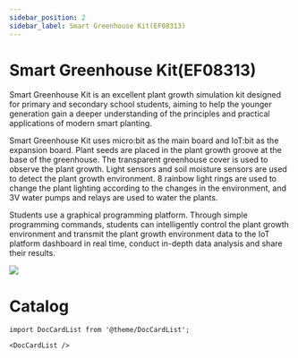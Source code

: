 ```yaml
---
sidebar_position: 2
sidebar_label: Smart Greenhouse Kit(EF08313)
---
```


# Smart Greenhouse Kit(EF08313)

Smart Greenhouse Kit is an excellent plant growth simulation kit designed for primary and secondary school students, aiming to help the younger generation gain a deeper understanding of the principles and practical applications of modern smart planting.

Smart Greenhouse Kit uses micro:bit as the main board and IoT:bit as the expansion board. Plant seeds are placed in the plant growth groove at the base of the greenhouse. The transparent greenhouse cover is used to observe the plant growth. Light sensors and soil moisture sensors are used to detect the plant growth environment. 8 rainbow light rings are used to change the plant lighting according to the changes in the environment, and 3V water pumps and relays are used to water the plants.

Students use a graphical programming platform. Through simple programming commands, students can intelligently control the plant growth environment and transmit the plant growth environment data to the IoT platform dashboard in real time, conduct in-depth data analysis and share their results.

![](https://wiki-media-ef.oss-cn-hongkong.aliyuncs.com/docs/microbit/wisdom-life/microbit-smart-greenhouse-kit/images/microbit-smart-greenhouse-kit-index.png)




# Catalog

```mdx-code-block
import DocCardList from '@theme/DocCardList';

<DocCardList />
```
